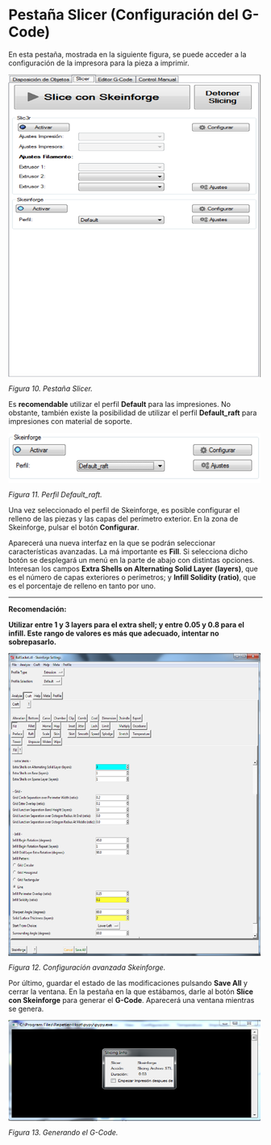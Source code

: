 # Pestaña Slicer (Configuración del G-Code)

En esta pestaña, mostrada en la siguiente figura, se puede acceder a la configuración de la impresora para la pieza a imprimir.

<img src="1.png" alt="1" height="600" width="500" align="middle">

*Figura 10. Pestaña Slicer.*

Es **recomendable** utilizar el perfil **Default** para las impresiones. No obstante, también existe la posibilidad de utilizar el perfil **Default_raft** para impresiones con material de soporte.
 
<img src="2.png" alt="2" height="100" width="500" align="middle">

*Figura 11. Perfil Default_raft.*

Una vez seleccionado el perfil de Skeinforge, es posible configurar el relleno de las piezas y las capas del perímetro exterior. En la zona de Skeinforge, pulsar el botón **Configurar**.

Aparecerá una nueva interfaz en la que se podrán seleccionar características avanzadas. La má importante es **Fill**. Si selecciona dicho botón se desplegará un menú en la parte de abajo con distintas opciones. Interesan los campos **Extra Shells on Alternating Solid Layer** **(layers)**, que es el número de capas exteriores o perímetros; y **Infill Solidity (ratio)**, que es el porcentaje de relleno en tanto por uno.



---



**Recomendación:**

**Utilizar entre 1 y 3 layers para el extra shell; y entre 0.05 y 0.8 para el infill. Este rango de valores es más que adecuado, intentar no sobrepasarlo.**
 
<img src="3.png" alt="3" height="600" width="500" align="middle">

*Figura 12. Configuración avanzada Skeinforge.*

Por último, guardar el estado de las modificaciones pulsando **Save All** y cerrar la ventana. En la pestaña en la que estábamos, darle al botón **Slice con Skeinforge** para generar el **G-Code**. Aparecerá una ventana mientras se genera.

<img src="4.png" alt="4" height="200" width="500" align="middle">
 
*Figura 13. Generando el G-Code.*
